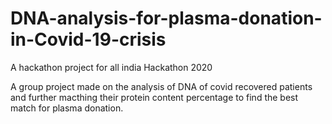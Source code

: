 # DNA-analysis-for-plasma-donation-in-Covid-19-crisis
A hackathon project for all india Hackathon 2020

A group project made on the analysis of DNA of covid recovered patients and further macthing their protein content percentage to find the best match for plasma donation.
